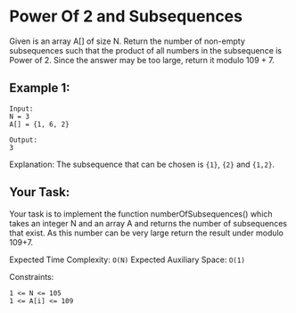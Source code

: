 # Power Of 2 and Subsequences

Given is an array A[] of size N. Return the number of non-empty subsequences such that the product of all numbers in the subsequence is Power of 2. Since the answer may be too large, return it modulo 109 + 7.


## Example 1:

```
Input:
N = 3
A[] = {1, 6, 2}

Output:
3
```

Explanation:
The subsequence that 
can be chosen is `{1}`,
`{2}` and `{1,2}`.


## Your Task:

Your task is to implement the function numberOfSubsequences() which takes an integer N and an array A and returns the number of subsequences that exist. As this number can be very large return the result under modulo 109+7.

Expected Time Complexity: `O(N)`
Expected Auxiliary Space: `O(1)`

Constraints:

```
1 <= N <= 105
1 <= A[i] <= 109
```